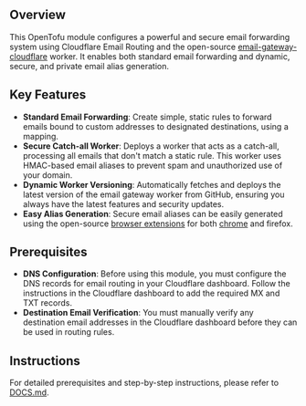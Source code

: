 ## Overview

This OpenTofu module configures a powerful and secure email forwarding system using Cloudflare Email Routing and the open-source [email-gateway-cloudflare](https://github.com/CutTheCrapTech/email-gateway-cloudflare) worker. It enables both standard email forwarding and dynamic, secure, and private email alias generation.

## Key Features

- **Standard Email Forwarding**: Create simple, static rules to forward emails bound to custom addresses to designated destinations, using a mapping.
- **Secure Catch-all Worker**: Deploys a worker that acts as a catch-all, processing all emails that don't match a static rule. This worker uses HMAC-based email aliases to prevent spam and unauthorized use of your domain.
- **Dynamic Worker Versioning**: Automatically fetches and deploys the latest version of the email gateway worker from GitHub, ensuring you always have the latest features and security updates.
- **Easy Alias Generation**: Secure email aliases can be easily generated using the open-source [browser extensions](https://github.com/CutTheCrapTech/email-alias-extensions) for both [chrome](https://chromewebstore.google.com/detail/email-alias-generator/ghhkompkfhenihpidldalcocbfplkdgm) and firefox.

## Prerequisites

- **DNS Configuration**: Before using this module, you must configure the DNS records for email routing in your Cloudflare dashboard. Follow the instructions in the Cloudflare dashboard to add the required MX and TXT records.
- **Destination Email Verification**: You must manually verify any destination email addresses in the Cloudflare dashboard before they can be used in routing rules.

## Instructions

For detailed prerequisites and step-by-step instructions, please refer to [DOCS.md](./DOCS.md).
